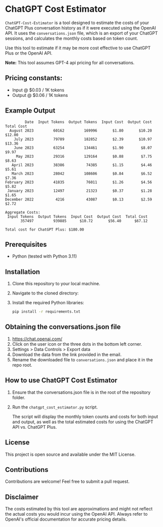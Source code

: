 # ChatGPT Cost Estimator

`ChatGPT-Cost-Estimator` is a tool designed to estimate the costs of your ChatGPT Plus conversation history as if it were executed using the OpenAI API. It uses the `conversations.json` file, which is an export of your ChatGPT sessions, and calculates the monthly costs based on token count.

Use this tool to estimate if it may be more cost effective to use ChatGPT Plus or the OpenAI API.

**Note:** This tool assumes GPT-4 api pricing for all conversations.

## Pricing constants:
* Input @ $0.03 / 1K tokens	 
* Output @ $0.06 / 1K tokens

## Example Output

```
         Date  Input Tokens  Output Tokens  Input Cost  Output Cost  Total Cost
  August 2023         60162         169996       $1.80       $10.20      $12.00
    July 2023         79789         182852       $2.39       $10.97      $13.36
    June 2023         63254         134461       $1.90        $8.07       $9.97
     May 2023         29316         129164       $0.88        $7.75       $8.63
   April 2023         38386          74385       $1.15        $4.46       $5.61
   March 2023         28042         108606       $0.84        $6.52       $7.36
February 2023         41835          76011       $1.26        $4.56       $5.82
 January 2023         12497          21323       $0.37        $1.28       $1.65
December 2022          4216          43087       $0.13        $2.59       $2.72

Aggregate Costs:
 Input Tokens  Output Tokens  Input Cost  Output Cost  Total Cost
       357497         939885      $10.72       $56.40      $67.12

Total cost for ChatGPT Plus: $180.00
```

## Prerequisites

- Python (tested with Python 3.11)

## Installation

1. Clone this repository to your local machine.

2. Navigate to the cloned directory:

3. Install the required Python libraries:

    ```bash
    pip install -r requirements.txt
    ```

## Obtaining the conversations.json file

1. https://chat.openai.com/
2. Click on the user icon or the three dots in the bottom left corner.
3. Settings > Data Controls > Export data
4. Download the data from the link provided in the email.
5. Rename the downloaded file to `conversations.json` and place it in the repo root.

## How to use ChatGPT Cost Estimator

1. Ensure that the conversations.json file is in the root of the repository folder.

2. Run the `chatgpt_cost_estimator.py` script.

    The script will display the monthly token counts and costs for both input and output, as well as the total estimated costs for using the ChatGPT API vs. ChatGPT Plus.

## License

This project is open source and available under the MIT License.

## Contributions

Contributions are welcome! Feel free to submit a pull request.

## Disclaimer

The costs estimated by this tool are approximations and might not reflect the actual costs you would incur using the OpenAI API. Always refer to OpenAI's official documentation for accurate pricing details.

